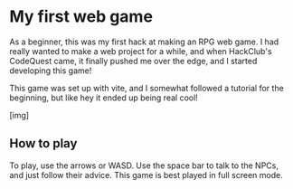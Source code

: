 # My first web game

As a beginner, this was my first hack at making an RPG web game. I had really wanted to make a web project for a while, and when HackClub's CodeQuest came, it finally pushed me over the edge, and I started developing this game!

This game was set up with vite, and I somewhat followed a tutorial for the beginning, but like hey it ended up being real cool!

[img]

## How to play

To play, use the arrows or WASD. Use the space bar to talk to the NPCs, and just follow their advice. This game is best played in full screen mode.